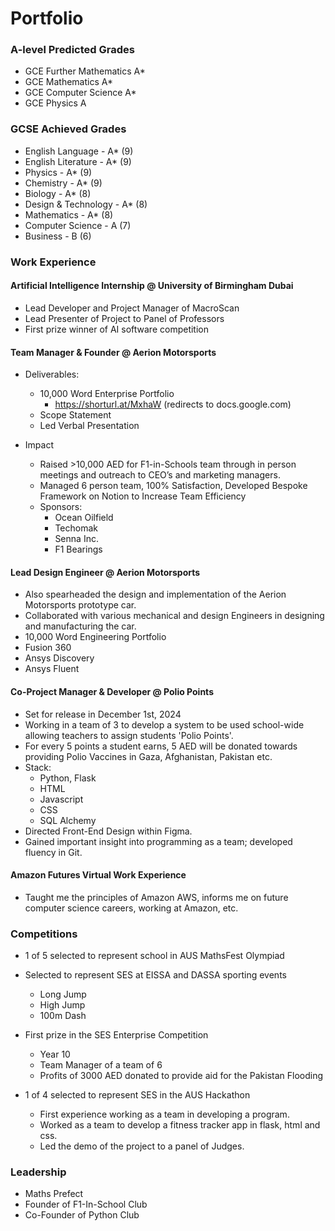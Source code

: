 # Portfolio 

### A-level Predicted Grades
- GCE Further Mathematics A*
- GCE Mathematics A*
- GCE Computer Science A* 
- GCE Physics A

### GCSE Achieved Grades
- English Language - A* (9) 
- English Literature - A* (9) 
- Physics - A* (9) 
- Chemistry - A* (9)
- Biology - A* (8) 
- Design & Technology - A* (8)
- Mathematics - A* (8) 
- Computer Science - A (7) 
- Business - B (6) 

### Work Experience 
#### Artificial Intelligence Internship @ University of Birmingham Dubai
- Lead Developer and Project Manager of MacroScan
- Lead Presenter of Project to Panel of Professors 
- First prize winner of AI software competition

#### Team Manager & Founder @ Aerion Motorsports
- Deliverables:
  - 10,000 Word Enterprise Portfolio
    - https://shorturl.at/MxhaW (redirects to docs.google.com) 
  - Scope Statement
  - Led Verbal Presentation

- Impact
  - Raised >10,000 AED for F1-in-Schools team through in person meetings and outreach to CEO’s and marketing managers.
  - Managed 6 person team, 100% Satisfaction, Developed Bespoke Framework on Notion to Increase Team Efficiency
  - Sponsors:
    - Ocean Oilfield
    - Techomak
    - Senna Inc.
    - F1 Bearings 

#### Lead Design Engineer @ Aerion Motorsports
  - Also spearheaded the design and implementation of the Aerion Motorsports prototype car.
  - Collaborated with various mechanical and design Engineers in designing and manufacturing the car.  
  - 10,000 Word Engineering Portfolio
  - Fusion 360
  - Ansys Discovery
  - Ansys Fluent

#### Co-Project Manager & Developer @ Polio Points 
  - Set for release in December 1st, 2024
  - Working in a team of 3 to develop a system to be used school-wide allowing teachers to assign students 'Polio Points'.
  - For every 5 points a student earns, 5 AED will be donated towards providing Polio Vaccines in Gaza, Afghanistan, Pakistan etc.
  - Stack:
    - Python, Flask
    - HTML
    - Javascript
    - CSS
    - SQL Alchemy 
  - Directed Front-End Design within Figma. 
  - Gained important insight into programming as a team; developed fluency in Git.

#### Amazon Futures Virtual Work Experience 
- Taught me the principles of Amazon AWS, informs me on future computer science careers, working at Amazon, etc.

### Competitions 
- 1 of 5 selected to represent school in AUS MathsFest Olympiad
  
- Selected to represent SES at EISSA and DASSA sporting events
  - Long Jump
  - High Jump
  - 100m Dash
  
- First prize in the SES Enterprise Competition
  - Year 10 
  - Team Manager of a team of 6
  - Profits of 3000 AED donated to provide aid for the Pakistan Flooding
 
- 1 of 4 selected to represent SES in the AUS Hackathon
   - First experience working as a team in developing a program.
   - Worked as a team to develop a fitness tracker app in flask, html and css.
   - Led the demo of the project to a panel of Judges.

 ### Leadership 
  - Maths Prefect
  - Founder of F1-In-School Club
  - Co-Founder of Python Club 
  
 
    

      


  
  
